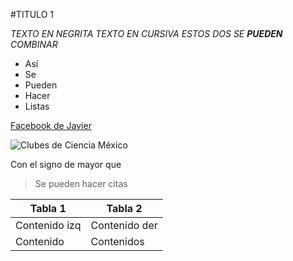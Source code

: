#TITULO 1


*TEXTO EN NEGRITA*
_TEXTO EN CURSIVA_
_ESTOS DOS SE **PUEDEN** COMBINAR_

* Así
* Se 
* Pueden
* Hacer 
* Listas

[Facebook de Javier](https://www.facebook.com/javiervargasreyes)

![Clubes de Ciencia México](https://www.clubesdeciencia.mx/static/theme/mx/logo10241024.png)

Con el signo de mayor que
>Se pueden hacer citas

Tabla 1 | Tabla 2
--------|---------
Contenido izq | Contenido der
Contenido | Contenidos


